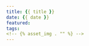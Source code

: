 ```yaml
---
title: {{ title }}
date: {{ date }}
featured: 
tags:
<!-- {% asset_img . "" %} -->
---
```


<!-- more -->
